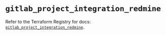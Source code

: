 # `gitlab_project_integration_redmine`

Refer to the Terraform Registry for docs: [`gitlab_project_integration_redmine`](https://registry.terraform.io/providers/gitlabhq/gitlab/18.3.0/docs/resources/project_integration_redmine).
